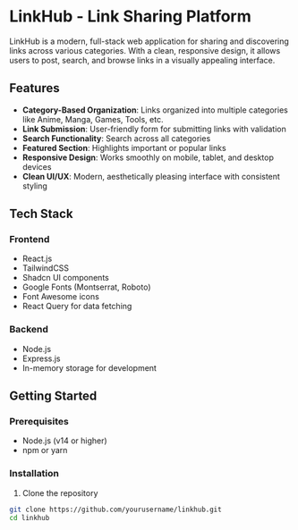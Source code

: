 # LinkHub - Link Sharing Platform

LinkHub is a modern, full-stack web application for sharing and discovering links across various categories. With a clean, responsive design, it allows users to post, search, and browse links in a visually appealing interface.

## Features

- **Category-Based Organization**: Links organized into multiple categories like Anime, Manga, Games, Tools, etc.
- **Link Submission**: User-friendly form for submitting links with validation
- **Search Functionality**: Search across all categories
- **Featured Section**: Highlights important or popular links
- **Responsive Design**: Works smoothly on mobile, tablet, and desktop devices
- **Clean UI/UX**: Modern, aesthetically pleasing interface with consistent styling

## Tech Stack

### Frontend
- React.js
- TailwindCSS
- Shadcn UI components
- Google Fonts (Montserrat, Roboto)
- Font Awesome icons
- React Query for data fetching

### Backend
- Node.js
- Express.js
- In-memory storage for development

## Getting Started

### Prerequisites
- Node.js (v14 or higher)
- npm or yarn

### Installation

1. Clone the repository
```bash
git clone https://github.com/yourusername/linkhub.git
cd linkhub
